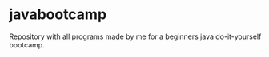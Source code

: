 # javabootcamp
Repository with all programs made by me for a beginners java do-it-yourself bootcamp.
